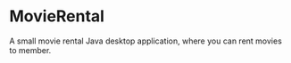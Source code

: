 <h1>MovieRental</h1>
A small movie rental Java desktop application, where you can rent movies to member.

